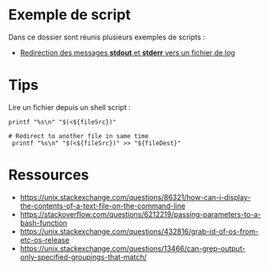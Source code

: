 # Exemple de script

Dans ce dossier sont réunis plusieurs exemples de scripts : 
- [Redirection des messages **stdout** et **stderr** vers un fichier de log](redirectStdToLog/ "Exemple de redirection") 

# Tips

Lire un fichier depuis un shell script :
```shell
printf "%s\n" "$(<${fileSrc})"

# Redirect to another file in same time
 printf "%s\n" "$(<${fileSrc})" >> "${fileDest}"
```

# Ressources

- https://unix.stackexchange.com/questions/86321/how-can-i-display-the-contents-of-a-text-file-on-the-command-line
- https://stackoverflow.com/questions/6212219/passing-parameters-to-a-bash-function
- https://unix.stackexchange.com/questions/432816/grab-id-of-os-from-etc-os-release
- https://unix.stackexchange.com/questions/13466/can-grep-output-only-specified-groupings-that-match/